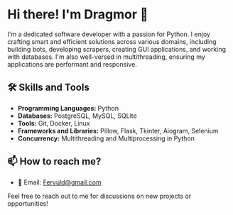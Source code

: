 # Hi there! I'm Dragmor 👋

I'm a dedicated software developer with a passion for Python. 
I enjoy crafting smart and efficient solutions across various domains, including building bots, 
developing scrapers, creating GUI applications, and working with databases. 
I'm also well-versed in multithreading, ensuring my applications are performant and responsive.

## 🛠 Skills and Tools
- **Programming Languages:** Python
- **Databases:** PostgreSQL, MySQL, SQLite
- **Tools:** Git, Docker, Linux
- **Frameworks and Libraries:** Pillow, Flask, Tkinter, Aiogram, Selenium
- **Concurrency:** Multithreading and Multiprocessing in Python

## 📫 How to reach me?
- 📧 Email: [Fervuld@gmail.com](mailto:Fervuld@gmail.com)

Feel free to reach out to me for discussions on new projects or opportunities!
